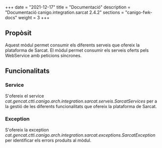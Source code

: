 +++
date        = "2021-12-17"
title       = "Documentació"
description = "Documentació canigo.integration.sarcat 2.4.2"
sections    = "canigo-fwk-docs"
weight      = 3
+++

## Propòsit

Aquest mòdul permet consumir els diferents serveis que ofereix la plataforma de Sarcat. El mòdul permet consumir els serveis oferts pels WebService amb peticions síncrones.

## Funcionalitats

### Service

S'ofereix el service *cat.gencat.ctti.canigo.arch.integration.sarcat.serveis.SarcatServices* per a la gestió de les diferents funcionalitats que ofereix la plataforma de Sarcat.

### Exception

S'ofereix la exception *cat.gencat.ctti.canigo.arch.integration.sarcat.exceptions.SarcatException* per identificar els errors produits al mòdul.
